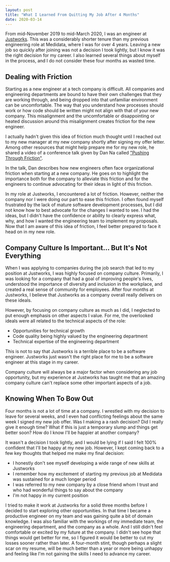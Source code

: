 ```yaml
---
layout: post
title: "What I Learned From Quitting My Job After 4 Months"
date: 2020-03-14
---
```


From mid-November 2019 to mid-March 2020, I was an engineer at
[Justworks](https://justworks.com/). This was a considerably shorter tenure
than my previous engineering role at Medidata, where I was for over 4 years.
Leaving a new job so quickly after joining was not a decision I took lightly,
but I know it was the right decision for my career. I also learned several
things about myself in the process, and I do not consider these four months as
wasted time.

## Dealing with Friction

Starting as a new engineer at a tech company is difficult. All companies and
engineering departments are bound to have their own challenges that they are
working through, and being dropped into that unfamiliar environment can be
uncomfortable. The way that you understand how processes should work or how
code should be written might not align with that of your new company. This
misalignment and the uncomfortable or disappointing or heated discussion around
this misalignment creates friction for the new engineer.

I actually hadn't given this idea of friction much thought until I reached out
to my new manager at my new company shortly after signing my offer letter.
Among other resources that might help prepare me for my new role, he shared a
video of a conference talk given by Dan Na called ["Pushing Through
Friction"](https://youtu.be/8bxZuzDKoI0).

In the talk, Dan describes how new engineers often face organizational friction
when starting at a new company. He goes on to highlight the importance both for
the company to alleviate this friction and for the engineers to continue
advocating for their ideas in light of this friction.

In my role at Justworks, I encountered a lot of friction. However, neither the
company nor I were doing our part to ease this friction. I often found myself
frustrated by the lack of mature software development processes, but I did not
know how to best advocate for the changes I wanted to see. I had the ideas, but
I didn't have the confidence or ability to clearly express what, why, and how
I wanted the engineering team to implement my proposals. Now that I am aware of
this idea of friction, I feel better prepared to face it head on in my new
role.

## Company Culture Is Important... But It's Not Everything

When I was applying to companies during the job search that led to my position
at Justworks, I was highly focused on company culture. Primarily, I was looking
for a company that had a goal of improving people's lives, understood the
importance of diversity and inclusion in the workplace, and created a real
sense of community for employees. After four months at Justworks, I believe
that Justworks as a company overall really delivers on these ideals.

However, by focusing on company culture as much as I did, I neglected to put
enough emphasis on other aspects I value. For me, the overlooked ideals were
all related to the technical aspects of the role:

- Opportunities for technical growth
- Code quality being highly valued by the engineering department
- Technical expertise of the engineering department

This is not to say that Justworks is a terrible place to be a software
engineer. Justworks just wasn't the right place for me to be a software
engineer at this stage in my career.

Company culture will always be a major factor when considering any job
opportunity, but my experience at Justworks has taught me that an amazing
company culture can't replace some other important aspects of a job.

## Knowing When To Bow Out

Four months is not a lot of time at a company. I wrestled with my decision to
leave for several weeks, and I even had conflicting feelings about the same
week I signed my new job offer. Was I making a a rash decision? Did I really
give it enough time? What if this is just a temporary slump and things get
better soon? How do I know I'll be happier at another company?

It wasn't a decision I took lightly, and I would be lying if I said I felt 100%
confident that I'll be happy at my new job. However, I kept coming back to a
few key thoughts that helped me make my final decision:

- I honestly don't see myself developing a wide range of new skills at
  Justworks
- I remember how my excitement of starting my previous job at Medidata was
  sustained for a much longer period
- I was referred to my new company by a close friend whom I trust and who had
  wonderful things to say about the company
- I'm not happy in my current position

I tried to make it work at Justworks for a solid three months before I decided
to start exploring other opportunities. In that time I became a productive
engineer on my team and was gaining quite a bit of domain knowledge. I was also
familiar with the workings of my immediate team, the engineering department,
and the company as a whole. And I still didn't feel comfortable or excited by
my future at the company. I didn't see hope that things would get better for
me, so I figured it would be better to cut my losses sooner rather than later.
A four-month stint, though perhaps a slight scar on my resume,  will be much
better than a year or more being unhappy and feeling like I'm not gaining the
skills I need to advance my career.
